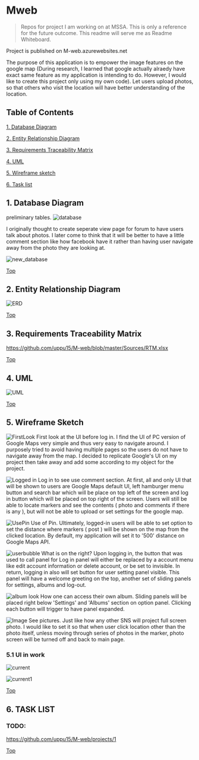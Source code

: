 # Mweb
> Repos for project I am working on at MSSA.  This is only a reference for the future outcome.  This readme will serve me as Readme Whiteboard.

Project is published on M-web.azurewebsites.net

The purpose of this application is to empower the image features on the google map (During research, I learned that google actually alraedy have exact same feature as my application is intending to do.  However, I would like to create this project only using my own code).  Let users upload photos, so that others who visit the location will have better understanding of the location.

## Table of Contents


[1. Database Diagram](#1-database-diagram)

[2. Entity Relationship Diagram](#2-entity-relationship-diagram)

[3. Requirements Traceability Matrix](#3-requirements-traceability-matrix)

[4. UML](#4-uml)

[5. Wireframe sketch](#5-wireframe-sketch)

[6. Task list](#6-task-list)

## 1. Database Diagram
preliminary tables.
![database](https://i.imgur.com/z5mGIAY.jpg)

I originally thought to create seperate view page for forum to have users talk about photos.  I later come to think that it will be better to have a little comment section like how facebook have it rather than having user navigate away from the photo they are looking at.

![new_database](https://github.com/uppu15/M-web/blob/master/Sources/New_databasediagram20190928.JPG?raw=true)


[Top](#table-of-contents)

## 2. Entity Relationship Diagram
![ERD](https://i.imgur.com/Xiyfv0E.png)


[Top](#table-of-contents)

## 3. Requirements Traceability Matrix
https://github.com/uppu15/M-web/blob/master/Sources/RTM.xlsx


[Top](#table-of-contents)

## 4. UML
![UML](https://github.com/uppu15/M-web/blob/master/Sources/UML_edit.jpg?raw=true)


[Top](#table-of-contents)

## 5. Wireframe Sketch

![FirstLook](https://i.imgur.com/0aeOKFV.jpg)
First look at the UI before log in.  I find the UI of PC version of Google Maps very simple and thus very easy to navigate around.  I purposely tried to avoid having multiple pages so the users do not have to navigate away from the map.  I decided to replicate Google's UI on my project then take away and add some according to my object for the project.


![Logged in](https://i.imgur.com/CzdQwAh.jpg)
Log in to see use comment section.  At first, all and only UI that will be shown to users are Google Maps default UI, left hamburger menu button and search bar which will be place on top left of the screen and log in button which will be placed on top right of the screen.  Users will still be able to locate markers and see the contents ( photo and comments if there is any ), but will not be able to upload or set settings for the google map.


![UsePin](https://i.imgur.com/WtI5xJp.jpg)
Use of Pin.  Ultimately, logged-in users will be able to set option to set the distance where markers ( post ) will be shown on the map from the clicked location.  By default, my application will set it to '500' distance on Google Maps API.


![userbubble](https://i.imgur.com/cfVyGdU.jpg)
What is on the right? Upon logging in, the button that was used to call panel for Log in panel will either be replaced by a account menu like edit account information or delete account, or be set to invisible.  In return, logging in also will set button for user setting panel visible.  This panel will have a welcome greeting on the top, another set of sliding panels for settings, albums and log-out. 

![album look](https://i.imgur.com/DpyYMBr.jpg)
How one can access their own album.  Sliding panels will be placed right below 'Settings' and 'Albums' section on option panel.  Clicking each button will trigger to have panel expanded.

![Image](https://i.imgur.com/TCvIXda.jpg)
See pictures.  Just like how any other SNS will project full screen photo.  I would like to set it so that when user click location other than the photo itself, unless moving through series of photos in the marker, photo screen will be turned off and back to main page.

### 5.1 UI in work
![current](https://github.com/uppu15/M-web/blob/master/Sources/UI%20in%20work.JPG?raw=true)

![current1](https://github.com/uppu15/M-web/blob/master/Sources/UI%20in%20work_a.JPG?raw=true)


[Top](#table-of-contents)

## 6. TASK LIST

### TODO:

https://github.com/uppu15/M-web/projects/1
  

[Top](#table-of-contents)
